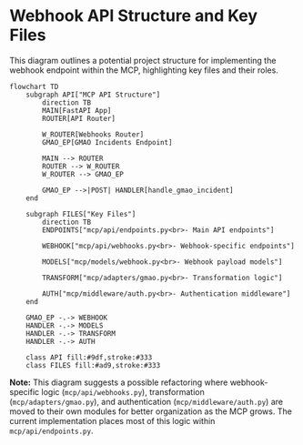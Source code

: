 # Webhook API Structure and Key Files

This diagram outlines a potential project structure for implementing the webhook endpoint within the MCP, highlighting key files and their roles.

```mermaid
flowchart TD
    subgraph API["MCP API Structure"]
        direction TB
        MAIN[FastAPI App]
        ROUTER[API Router]
        
        W_ROUTER[Webhooks Router]
        GMAO_EP[GMAO Incidents Endpoint]
        
        MAIN --> ROUTER
        ROUTER --> W_ROUTER
        W_ROUTER --> GMAO_EP
        
        GMAO_EP -->|POST| HANDLER[handle_gmao_incident]
    end
    
    subgraph FILES["Key Files"]
        direction TB
        ENDPOINTS["mcp/api/endpoints.py<br>- Main API endpoints"]
        
        WEBHOOK["mcp/api/webhooks.py<br>- Webhook-specific endpoints"]
        
        MODELS["mcp/models/webhook.py<br>- Webhook payload models"]
        
        TRANSFORM["mcp/adapters/gmao.py<br>- Transformation logic"]
        
        AUTH["mcp/middleware/auth.py<br>- Authentication middleware"]
    end
    
    GMAO_EP -.-> WEBHOOK
    HANDLER -.-> MODELS
    HANDLER -.-> TRANSFORM
    HANDLER -.-> AUTH
    
    class API fill:#9df,stroke:#333
    class FILES fill:#ad9,stroke:#333
```

**Note:** This diagram suggests a possible refactoring where webhook-specific logic (`mcp/api/webhooks.py`), transformation (`mcp/adapters/gmao.py`), and authentication (`mcp/middleware/auth.py`) are moved to their own modules for better organization as the MCP grows. The current implementation places most of this logic within `mcp/api/endpoints.py`. 